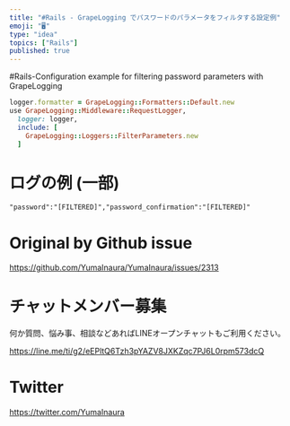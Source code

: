```yaml
---
title: "#Rails - GrapeLogging でパスワードのパラメータをフィルタする設定例"
emoji: "🖥"
type: "idea"
topics: ["Rails"]
published: true
---
```


#Rails-Configuration example for filtering password parameters with GrapeLogging


```rb
logger.formatter = GrapeLogging::Formatters::Default.new
use GrapeLogging::Middleware::RequestLogger,
  logger: logger,
  include: [
    GrapeLogging::Loggers::FilterParameters.new
  ]

```

 # ログの例 (一部)

```
"password":"[FILTERED]","password_confirmation":"[FILTERED]"
```


# Original by Github issue

https://github.com/YumaInaura/YumaInaura/issues/2313








<!-- Update From Qiita API -->

# チャットメンバー募集


何か質問、悩み事、相談などあればLINEオープンチャットもご利用ください。

https://line.me/ti/g2/eEPltQ6Tzh3pYAZV8JXKZqc7PJ6L0rpm573dcQ





# Twitter


https://twitter.com/YumaInaura


<!-- Update From Qiita API -->


